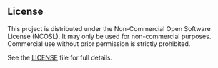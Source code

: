 ## License

This project is distributed under the Non-Commercial Open Software License (NCOSL). It may only be used for non-commercial purposes. Commercial use without prior permission is strictly prohibited.

See the [LICENSE](./LICENSE.md) file for full details.

